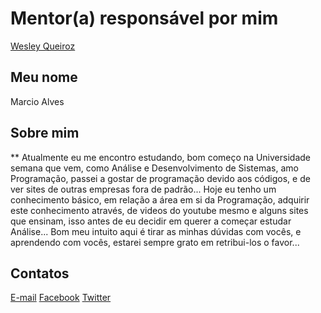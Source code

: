 # Mentor(a) responsável por mim

[Wesley Queiroz](/mentores/perfis/wesley_queiroz.md)

## Meu nome
Marcio Alves

## Sobre mim
** Atualmente eu me encontro estudando, bom começo na Universidade semana que vem, como Análise e Desenvolvimento de Sistemas, amo Programação, passei a gostar de programação devido aos códigos, e de ver sites de outras empresas fora de padrão... Hoje eu tenho um conhecimento básico, em relação a área em si da Programação, adquirir este conhecimento através, de videos do youtube mesmo e alguns sites que ensinam, isso antes de eu decidir em querer a começar estudar Análise... Bom meu intuito aqui é tirar as minhas dúvidas com vocês, e aprendendo com vocês, estarei sempre grato em retribui-los o favor...


## Contatos

[E-mail](mailto:marciiosouza@outlook.com)
[Facebook](https://www.facebook.com/MarciioSouzah)
[Twitter](https://twitter.com/MarciioSouz)
